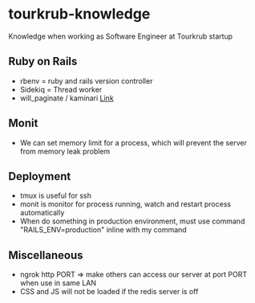 # tourkrub-knowledge
Knowledge when working as Software Engineer at Tourkrub startup

## Ruby on Rails ##
* rbenv = ruby and rails version controller
* Sidekiq = Thread worker
* will_paginate / kaminari [Link](https://github.com/kaminari/kaminari)

## Monit ##
* We can set memory limit for a process, which will prevent the server from memory leak problem

## Deployment ##
* tmux is useful for ssh
* monit is monitor for process running, watch and restart process automatically
* When do something in production environment, must use command "RAILS_ENV=production" inline with my command

## Miscellaneous ##
* ngrok http PORT => make others can access our server at port PORT when use in same LAN
* CSS and JS will not be loaded if the redis server is off
